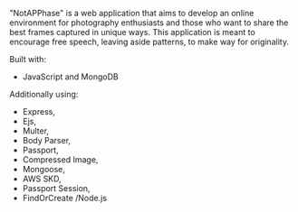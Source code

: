 "NotAPPhase" is a web application that aims to develop an online environment for photography enthusiasts and those who want to share the best frames captured in unique ways. 
This application is meant to encourage free speech, leaving aside patterns, to make way for originality.

Built with: 
- JavaScript and MongoDB 

Additionally using: 
- Express,
-  Ejs,
-  Multer,
-  Body Parser,
-  Passport,
-  Compressed Image,
-  Mongoose,
-  AWS SKD,
-  Passport Session,
-  FindOrCreate /Node.js 
